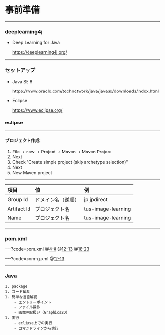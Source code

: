 # 事前準備
---
### deeplearning4j
- Deep Learning for Java

  https://deeplearning4j.org/
---
### セットアップ
- Java SE 8

  https://www.oracle.com/technetwork/java/javase/downloads/index.html

- Eclipse

  https://www.eclipse.org/

### eclipse
---
#### プロジェクト作成
1. File → new → Project → Maven → Maven Project
1. Next
1. Check "Create simple project (skip archetype selection)"
1. Next
1. New Maven project
---

|項目|値|例|
|:--|:--|:--|
|Group Id|ドメイン名（逆順）|jp.jpdirect|
|Artifact Id|プロジェクト名|tus-image-learning|
|Name|プロジェクト名|tus-image-learning|

---
### pom.xml

---?code=pom.xml
@[4-8](プロジェクト作成時に入力した値)
@[12-13](GPU非搭載)
@[18-23](バージョン指定)

---?code=pom-g.xml
@[12-13](GPU搭載)

---
### Java
    1. package
    1. コード編集
    1. 簡単な言語解説
        - エントリーポイント
        - ファイル操作
        - 画像の取扱い（Graphics2D）
    1. 実行
        - eclipse上での実行
        - コマンドラインから実行
